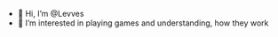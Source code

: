 - 👋 Hi, I’m @Levves
- 👀 I’m interested in playing games and understanding, how they work

<!---
Levves/Levves is a ✨ special ✨ repository because its `README.md` (this file) appears on your GitHub profile.
You can click the Preview link to take a look at your changes.
--->
